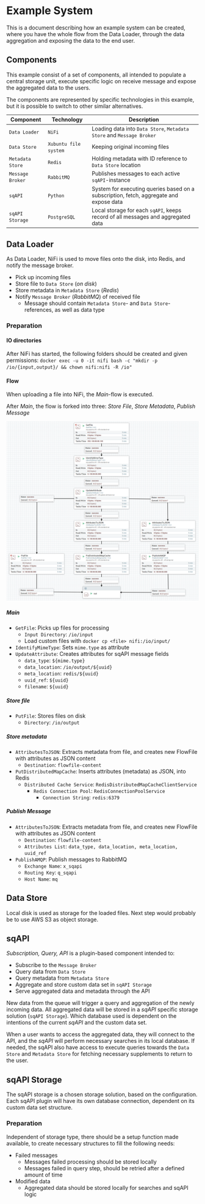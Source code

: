 # Example System
This is a document describing how an example system can be created,
where you have the whole flow from the Data Loader,
through the data aggregation and exposing the data to the end user.

## Components
This example consist of a set of components, all intended to populate a central storage unit,
execute specific logic on receive message and expose the aggregated data to the users.

The components are represented by specific technologies in this example,
but it is possible to switch to other similar alternatives.

| Component | Technology | Description |
| --------- | ---------- | ----------- |
| `Data Loader` | `NiFi` | Loading data into `Data Store`, `Metadata Store` and `Message Broker` |
| `Data Store` | `Xubuntu file system` | Keeping original incoming files |
| `Metadata Store` | `Redis` | Holding metadata with ID reference to `Data Store` location |
| `Message Broker` | `RabbitMQ` | Publishes messages to each active `sqAPI`-instance |
| `sqAPI` | `Python` | System for executing queries based on a subscription, fetch, aggregate and expose data |
| `sqAPI Storage` | `PostgreSQL` | Local storage for each `sqAPI`, keeps record of all messages and aggregated data |


## Data Loader
As Data Loader, NiFi is used to move files onto the disk, into Redis, and notify the message broker.

* Pick up incoming files
* Store file to `Data Store` (_on disk_)
* Store metadata in `Metadata Store` (_Redis_)
* Notify `Message Broker` (_RabbitMQ_) of received file
  * Message should contain `Metadata Store`- and `Data Store`-references, as well as data type

### Preparation
#### IO directories
After NiFi has started, the following folders should be created and given permissions:
`docker exec -u 0 -it nifi bash -c "mkdir -p /io/{input,output}/ && chown nifi:nifi -R /io"`

#### Flow
When uploading a file into NiFi, the *Main*-flow is executed.

After *Main*, the flow is forked into three:
*Store File*, *Store Metadata*, *Publish Message*

![NiFi Flow](nifi-flow.png)


##### Main
* `GetFile`: Picks up files for processing
  * `Input Directory`: `/io/input`
  * Load custom files with `docker cp <file> nifi:/io/input/`
* `IdentifyMimeType`: Sets `mime.type` as attribute
* `UpdateAttribute`: Creates attributes for sqAPI message fields
  * `data_type`: `${mime.type}`
  * `data_location`: `/io/output/${uuid}`
  * `meta_location`: `redis/${uuid}`
  * `uuid_ref`: `${uuid}`
  * `filename`: `${uuid}`

##### Store file
* `PutFile`: Stores files on disk
  * `Directory`: `/io/output`

##### Store metadata
* `AttributesToJSON`: Extracts metadata from file, and creates new FlowFile with attributes as JSON content
  * `Destination`: `flowfile-content`
* `PutDistributedMapCache`: Inserts attributes (metadata) as JSON, into Redis
  * `Distributed Cache Service`: `RedisDistributedMapCacheClientService`
    * `Redis Connection Pool`: `RedisConnectionPoolService`
      * `Connection String`: `redis:6379`

##### Publish Message
* `AttributesToJSON`: Extracts metadata from file, and creates new FlowFile with attributes as JSON content
  * `Destination`: `flowfile-content`
  * `Attributes List`: `data_type, data_location, meta_location, uuid_ref`
* `PublishAMQP`: Publish messages to RabbitMQ
  * `Exchange Name`: `x_sqapi`
  * `Routing Key`: `q_sqapi`
  * `Host Name`: `mq`


## Data Store
Local disk is used as storage for the loaded files.
Next step would probably be to use AWS S3 as object storage.


## sqAPI
_Subscription, Query, API_ is a plugin-based component intended to:
* Subscribe to the `Message Broker`
* Query data from `Data Store`
* Query metadata from `Metadata Store`
* Aggregate and store custom data set in `sqAPI Storage`
* Serve aggregated data and metadata through the API

New data from the queue will trigger a query and aggregation of the newly incoming data.
All aggregated data will be stored in a *sqAPI* specific storage solution (`sqAPI Storage`).
Which database used is dependent on the intentions of the current *sqAPI* and the custom data set.

When a user wants to access the aggregated data, they will connect to the API,
and the *sqAPI* will perform necessary searches in its local database.
If needed, the sqAPI also have access to execute queries towards the `Data Store`
and `Metadata Store` for fetching necessary supplements to return to the user.


## sqAPI Storage
The sqAPI storage is a chosen storage solution, based on the configuration.
Each sqAPI plugin will have its own database connection, dependent on its custom data set structure.

### Preparation
Independent of storage type, there should be a setup function made available,
to create necessary structures to fill the following needs:
* Failed messages
  * Messages failed processing should be stored locally
  * Messages failed in query step, should be retried after a defined amount of time
* Modified data
  * Aggregated data should be stored locally for searches and sqAPI logic
